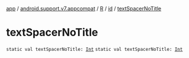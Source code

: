 [app](../../../index.md) / [android.support.v7.appcompat](../../index.md) / [R](../index.md) / [id](index.md) / [textSpacerNoTitle](.)

# textSpacerNoTitle

`static val textSpacerNoTitle: `[`Int`](https://kotlinlang.org/api/latest/jvm/stdlib/kotlin/-int/index.html)
`static val textSpacerNoTitle: `[`Int`](https://kotlinlang.org/api/latest/jvm/stdlib/kotlin/-int/index.html)
